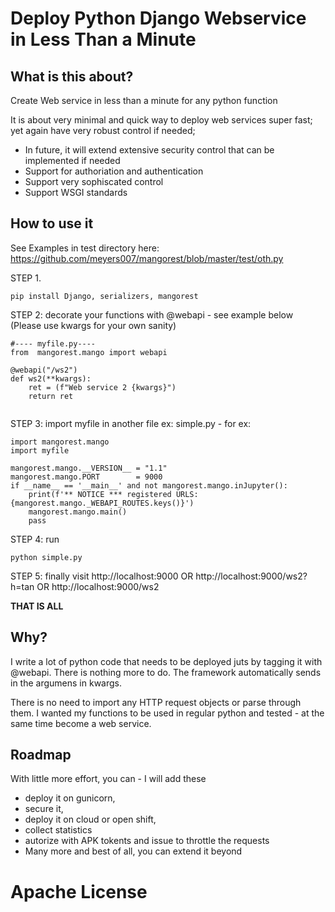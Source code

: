# Deploy Python Django Webservice  in Less Than a Minute

## What is this about?  

Create Web service in less than a minute for any python function

It is about very minimal and quick way to deploy web services super fast; yet again have very robust control if needed;

* In future, it will extend extensive security control that can be implemented if needed
* Support for authoriation and authentication
* Support very sophiscated control 
* Support WSGI standards


## How to use it

See Examples in test directory here: https://github.com/meyers007/mangorest/blob/master/test/oth.py

STEP 1.

```
pip install Django, serializers, mangorest
```

STEP 2: decorate your functions with @webapi - see example below
(Please use kwargs for your own sanity)

```
#---- myfile.py----
from  mangorest.mango import webapi

@webapi("/ws2")
def ws2(**kwargs):
    ret = (f"Web service 2 {kwargs}")
    return ret
    
```


STEP 3: import myfile in another file ex: simple.py - for ex:

```
import mangorest.mango
import myfile
    
mangorest.mango.__VERSION__ = "1.1"
mangorest.mango.PORT        = 9000
if __name__ == '__main__' and not mangorest.mango.inJupyter():
    print(f'** NOTICE *** registered URLS: {mangorest.mango._WEBAPI_ROUTES.keys()}')
    mangorest.mango.main()
    pass    
```

STEP 4: run 

```
python simple.py
```

STEP 5: finally visit http://localhost:9000 OR http://localhost:9000/ws2?h=tan OR http://localhost:9000/ws2 

**THAT IS ALL**

## Why?

I write a lot of python code that needs to be deployed juts by tagging it with @webapi.
There is nothing more to do. The framework automatically sends in the argumens in kwargs.

There is no need to import any HTTP request objects or parse through them.
I wanted my functions to be used in regular python and tested - at the same time become a web service.


## Roadmap

With little more effort, you can - I will add these 

* deploy it on gunicorn, 
* secure it, 
* deploy it on cloud or open shift, 
* collect statistics
* autorize with APK tokents and issue to throttle the requests
* Many more and best of all, you can extend it beyond


# Apache License 
